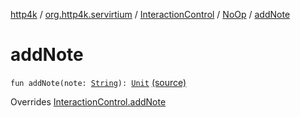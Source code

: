 [http4k](../../../index.md) / [org.http4k.servirtium](../../index.md) / [InteractionControl](../index.md) / [NoOp](index.md) / [addNote](./add-note.md)

# addNote

`fun addNote(note: `[`String`](https://kotlinlang.org/api/latest/jvm/stdlib/kotlin/-string/index.html)`): `[`Unit`](https://kotlinlang.org/api/latest/jvm/stdlib/kotlin/-unit/index.html) [(source)](https://github.com/http4k/http4k/blob/master/http4k-testing-servirtium/src/main/kotlin/org/http4k/servirtium/InteractionControl.kt#L12)

Overrides [InteractionControl.addNote](../add-note.md)


